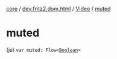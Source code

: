 [core](../../index.md) / [dev.fritz2.dom.html](../index.md) / [Video](index.md) / [muted](./muted.md)

# muted

(js) `var muted: Flow<`[`Boolean`](https://kotlinlang.org/api/latest/jvm/stdlib/kotlin/-boolean/index.html)`>`
